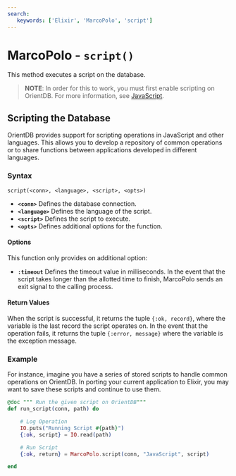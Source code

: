```yaml
---
search:
   keywords: ['Elixir', 'MarcoPolo', 'script']
---
```


# MarcoPolo - `script()`

This method executes a script on the database.

>**NOTE**: In order for this to work, you must first enable scripting on OrientDB.  For more information, see [JavaScript](Javascript-Command.md).

## Scripting the Database

OrientDB provides support for scripting operations in JavaScript and other languages. This allows you to develop a repository of common operations or to share functions between applications developed in different languages. 

### Syntax

```
script(<conn>, <language>, <script>, <opts>)
```

- **`<conn>`** Defines the database connection.
- **`<language>`** Defines the language of the script.
- **`<script>`** Defines the script to execute.
- **`<opts>`** Defines additional options for the function.

#### Options

This function only provides on additional option:

- **`:timeout`** Defines the timeout value in milliseconds.  In the event that the script takes longer than the allotted time to finish, MarcoPolo sends an exit signal to the calling process.

#### Return Values

When the script is successful, it returns the tuple `{:ok, record}`, where the variable is the last record the script operates on.  In the event that the operation fails, it returns the tuple `{:error, message}` where the variable is the exception message.

### Example

For instance, imagine you have a series of stored scripts to handle common operations on OrientDB.  In porting your current application to Elixir, you may want to save these scripts and continue to use them.

```elixir
@doc """ Run the given script on OrientDB"""
def run_script(conn, path) do

	# Log Operation
	IO.puts("Running Script #{path}")
	{:ok, script} = IO.read(path)

	# Run Script
	{:ok, return} = MarcoPolo.script(conn, "JavaScript", script)

end
```

